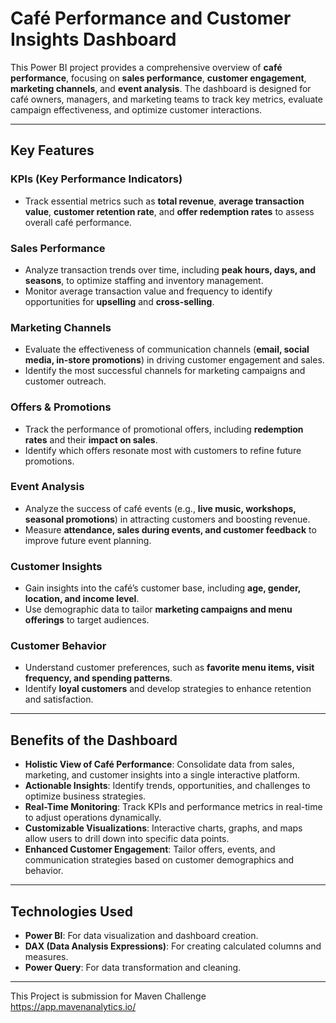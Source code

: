 # Café Performance and Customer Insights Dashboard

This Power BI project provides a comprehensive overview of **café performance**, focusing on **sales performance**, **customer engagement**, **marketing channels**, and **event analysis**. The dashboard is designed for café owners, managers, and marketing teams to track key metrics, evaluate campaign effectiveness, and optimize customer interactions.

---

## Key Features

### **KPIs (Key Performance Indicators)**
- Track essential metrics such as **total revenue**, **average transaction value**, **customer retention rate**, and **offer redemption rates** to assess overall café performance.

### **Sales Performance**
- Analyze transaction trends over time, including **peak hours, days, and seasons**, to optimize staffing and inventory management.
- Monitor average transaction value and frequency to identify opportunities for **upselling** and **cross-selling**.

### **Marketing Channels**
- Evaluate the effectiveness of communication channels (**email, social media, in-store promotions**) in driving customer engagement and sales.
- Identify the most successful channels for marketing campaigns and customer outreach.

### **Offers & Promotions**
- Track the performance of promotional offers, including **redemption rates** and their **impact on sales**.
- Identify which offers resonate most with customers to refine future promotions.

### **Event Analysis**
- Analyze the success of café events (e.g., **live music, workshops, seasonal promotions**) in attracting customers and boosting revenue.
- Measure **attendance, sales during events, and customer feedback** to improve future event planning.

### **Customer Insights**
- Gain insights into the café’s customer base, including **age, gender, location, and income level**.
- Use demographic data to tailor **marketing campaigns and menu offerings** to target audiences.

### **Customer Behavior**
- Understand customer preferences, such as **favorite menu items, visit frequency, and spending patterns**.
- Identify **loyal customers** and develop strategies to enhance retention and satisfaction.

---

## Benefits of the Dashboard

- **Holistic View of Café Performance**: Consolidate data from sales, marketing, and customer insights into a single interactive platform.
- **Actionable Insights**: Identify trends, opportunities, and challenges to optimize business strategies.
- **Real-Time Monitoring**: Track KPIs and performance metrics in real-time to adjust operations dynamically.
- **Customizable Visualizations**: Interactive charts, graphs, and maps allow users to drill down into specific data points.
- **Enhanced Customer Engagement**: Tailor offers, events, and communication strategies based on customer demographics and behavior.

---

## Technologies Used
- **Power BI**: For data visualization and dashboard creation.
- **DAX (Data Analysis Expressions)**: For creating calculated columns and measures.
- **Power Query**: For data transformation and cleaning.

---

This Project is submission for Maven Challenge https://app.mavenanalytics.io/
